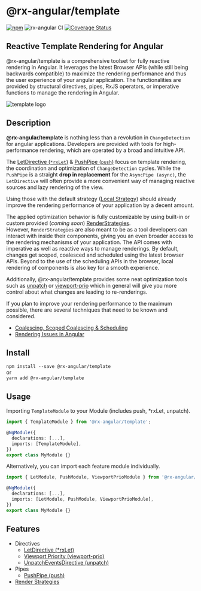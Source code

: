# @rx-angular/template

[![npm](https://img.shields.io/npm/v/%40rx-angular%2Ftemplate.svg)](https://www.npmjs.com/package/%40rx-angular%2Ftemplate)
![rx-angular CI](https://github.com/BioPhoton/rx-angular/workflows/rx-angular%20CI/badge.svg?branch=master)
[![Coverage Status](https://github.com/BioPhoton/rx-angular/blob/github-pages/docs/test-coverage/template/jest-coverage-badge.svg)](https://biophoton.github.io/rx-angular/test-coverage/template/lcov-report/index.html)

## Reactive Template Rendering for Angular

@rx-angular/template is a comprehensive toolset for fully reactive rendering in Angular.
It leverages the latest Browser APIs (while still being backwards compatible) to maximize the rendering performance and thus
the user experience of your angular application.
The functionalities are provided by
structural directives, pipes, RxJS operators, or imperative functions to manage the rendering in Angular.

![template logo](https://raw.githubusercontent.com/BioPhoton/rx-angular/master/libs/template/images/template_logo.png)

## Description

**@rx-angular/template** is nothing less than a revolution in `ChangeDetection` for angular applications.
Developers are provided with tools for high-performance rendering, which are operated by a broad and intuitive API.

The [LetDirective (`*rxLet`)](https://github.com/BioPhoton/rx-angular/tree/master/libs/template/docs/let.md) &
[PushPipe (`push`)](https://github.com/BioPhoton/rx-angular/tree/master/libs/template/docs/push.md) focus
on template rendering, the coordination and optimization of `ChangeDetection` cycles. While the `PushPipe` is a
straight **drop in replacement** for the `AsyncPipe (async)`, the `LetDirective` will often provide a more
convenient way of managing reactive sources and lazy rendering of the view.

Using those with the default strategy ([Local Strategy](https://github.com/BioPhoton/rx-angular/tree/master/libs/template/docs/render-strategies.md#local-strategy)) should already improve the rendering performance of
your application by a decent amount.

The applied optimization behavior is fully customizable by using built-in or
custom provided (_coming soon_) [RenderStrategies](https://github.com/BioPhoton/rx-angular/tree/master/libs/template/docs/render-strategies.md).  
However, `RenderStrategies` are also meant to be as a tool developers can interact with inside
their components, giving you an even broader access to the rendering mechanisms of your application.
The API comes with imperative as well as reactive ways to manage renderings.
By default, changes get scoped, coalesced and scheduled using the latest browser APIs.
Beyond to the use of the scheduling APIs in the browser, local rendering of components is also
key for a smooth experience.

Additionally, @rx-angular/template provides some neat optimization tools such as
[unpatch](https://github.com/BioPhoton/rx-angular/tree/master/libs/template/docs/unpatch.md) or
[viewport-prio](https://github.com/BioPhoton/rx-angular/tree/master/libs/template/docs/viewport-prio.md) which in general will give you more control
about what changes are leading to re-renderings.

If you plan to improve your rendering performance to the maximum possible, there
are several techniques that need to be known and considered.

- [Coalescing, Scoped Coalescing & Scheduling](https://github.com/BioPhoton/rx-angular/tree/master/libs/template/docs/concepts.md)
- [Rendering Issues in Angular](https://github.com/BioPhoton/rx-angular/tree/master/libs/template/docs/performance-issues.md)

## Install

`npm install --save @rx-angular/template`  
or  
`yarn add @rx-angular/template`

## Usage

Importing `TemplateModule` to your Module (includes push, \*rxLet, unpatch).

```typescript
import { TemplateModule } from '@rx-angular/template';

@NgModule({
  declarations: [...],
  imports: [TemplateModule],
})
export class MyModule {}
```

Alternatively, you can import each feature module individually.

```typescript
import { LetModule, PushModule, ViewportPrioModule } from '@rx-angular/template';

@NgModule({
  declarations: [...],
  imports: [LetModule, PushModule, ViewportPrioModule],
})
export class MyModule {}
```

## Features

- Directives
  - [LetDirective (\*rxLet)](https://github.com/BioPhoton/rx-angular/tree/master/libs/template/docs/let.md)
  - [Viewport Priority (viewport-prio)](https://github.com/BioPhoton/rx-angular/tree/master/libs/template/docs/viewport-prio.md)
  - [UnpatchEventsDirective (unpatch)](https://github.com/BioPhoton/rx-angular/tree/master/libs/template/docs/unpatch.md)
- Pipes
  - [PushPipe (push)](https://github.com/BioPhoton/rx-angular/tree/master/libs/template/docs/push.md)
- [Render Strategies](https://github.com/BioPhoton/rx-angular/tree/master/libs/template/docs/render-strategies.md)
